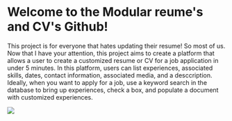 
# Welcome to the Modular reume's and CV's Github!
This project is for everyone that hates updating their resume! So most of us. Now that I have your attention, this project aims to create a platform that allows a user to create a customized resume or CV for a job application in under 5 minutes. In this platform, users can list experiences, associated skills, dates, contact information, associated media, and a desccription. Ideally, when you want to apply for a job, use a keyword search in the database to bring up experiences, check a box, and populate a document with customized experiences. 


![](https://media.giphy.com/media/3o7aTskHEUdgCQAXde/giphy.gif)

